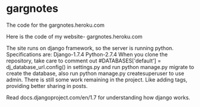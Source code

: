 # gargnotes
The code for the gargnotes.heroku.com

Here is the code of my website- gargnotes.heroku.com

The site runs on django framework, so the server is running python.
Specifications are:
  Django-1.7.4
  Python-2.7.4
When you clone the repository, take care to comment out #DATABASES['default'] = dj_database_url.config() in settings.py
and run python manage.py migrate to create the database,
also run python manage.py createsuperuser to use admin.
There is still some work remaining in the project.
Like adding tags, providing better sharing in posts.

Read docs.djangoproject.com/en/1.7 for understanding how django works.
